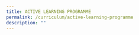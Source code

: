 ```yaml
---
title: ACTIVE LEARNING PROGRAMME
permalink: /curriculum/active-learning-programme
description: ""
---
```

